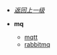 - [*返回上一级*](/_sidebar.md)
- **mq**

    - [mqtt](/mq/mqtt/_sidebar.md)
    - [rabbitmq](/mq/rabbitmq/_sidebar.md)